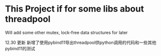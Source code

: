 # This Project if for some libs about threadpool

Will add some other mutex, lock-free data structures for later

12.30 更新
新增了使用pybind11导出threadpool供python调用的代码和一些其他pybind11的测试